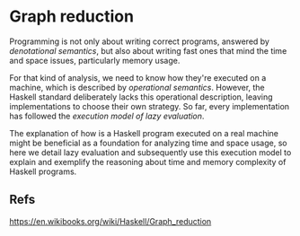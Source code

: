 # Graph reduction

Programming is not only about writing correct programs, answered by *denotational semantics*, but also about writing fast ones that mind the time and space issues, particularly memory usage.

For that kind of analysis, we need to know how they're executed on a machine, which is described by *operational semantics*. However, the Haskell standard deliberately lacks this operational description, leaving implementations to choose their own strategy. So far, every implementation has followed the *execution model of lazy evaluation*.

The explanation of how is a Haskell program executed on a real machine might be beneficial as a foundation for analyzing time and space usage, so here we detail lazy evaluation and subsequently use this execution model to explain and exemplify the reasoning about time and memory complexity of Haskell programs.






## Refs

https://en.wikibooks.org/wiki/Haskell/Graph_reduction
